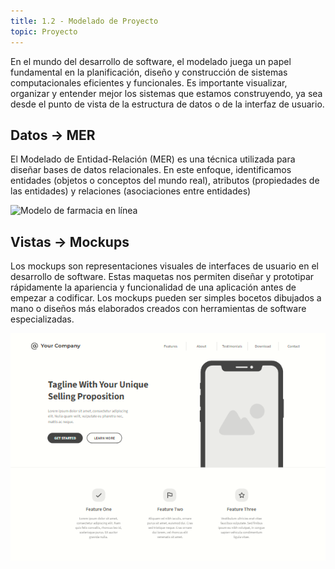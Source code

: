 ```yaml
---
title: 1.2 - Modelado de Proyecto
topic: Proyecto
---
```


En el mundo del desarrollo de software, el modelado juega un papel fundamental en la planificación, diseño y construcción de sistemas computacionales eficientes y funcionales. Es importante visualizar, organizar y entender mejor los sistemas que estamos construyendo, ya sea desde el punto de vista de la estructura de datos o de la interfaz de usuario.

## Datos -> MER

El Modelado de Entidad-Relación (MER) es una técnica utilizada para diseñar bases de datos relacionales. En este enfoque, identificamos entidades (objetos o conceptos del mundo real), atributos (propiedades de las entidades) y relaciones (asociaciones entre entidades)

<img src="img/modeloER-ejemplo2.jpg" alt="Modelo de farmacia en línea" />

## Vistas -> Mockups

Los mockups son representaciones visuales de interfaces de usuario en el desarrollo de software. Estas maquetas nos permiten diseñar y prototipar rápidamente la apariencia y funcionalidad de una aplicación antes de empezar a codificar. Los mockups pueden ser simples bocetos dibujados a mano o diseños más elaborados creados con herramientas de software especializadas.

<img src="/static/blog/img/moqup.png" alt="Representacion de mockup" />
